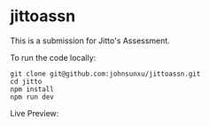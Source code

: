 # jittoassn

This is a submission for Jitto's Assessment. 

To run the code locally: 
```
git clone git@github.com:johnsunxu/jittoassn.git
cd jitto
npm install
npm run dev
```

Live Preview: 